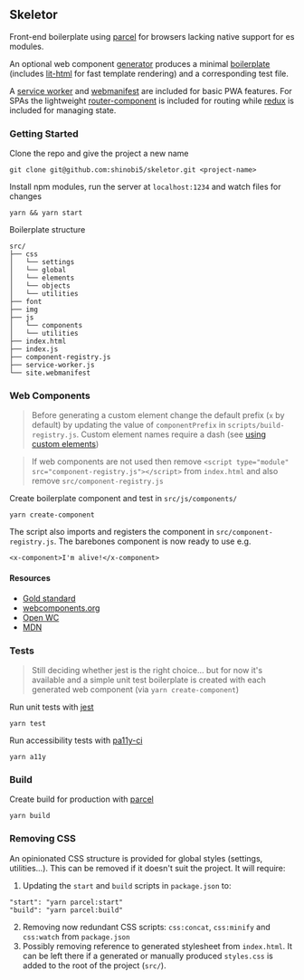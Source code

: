 ## Skeletor

Front-end boilerplate using [parcel](https://parceljs.org/) for browsers lacking native support for es modules.

An optional web component [generator](https://github.com/shinobi5/skeletor/blob/master/scripts/create-component.js) produces a minimal [boilerplate](https://github.com/shinobi5/skeletor/blob/master/scripts/templates/component.js) (includes [lit-html](https://github.com/polymer/lit-html) for fast template rendering) and a corresponding test file.

A [service worker](https://github.com/shinobi5/skeletor/blob/master/src/service-worker.js) and [webmanifest](https://github.com/shinobi5/skeletor/blob/master/src/site.webmanifest) are included for basic PWA features. For SPAs the lightweight [router-component](https://github.com/mkay581/router-component) is included for routing while [redux](https://github.com/reduxjs/redux) is included for managing state.

### Getting Started

Clone the repo and give the project a new name
```
git clone git@github.com:shinobi5/skeletor.git <project-name>
```

Install npm modules, run the server at `localhost:1234` and watch files for changes 

```
yarn && yarn start
```

Boilerplate structure
```
src/
├── css
│   └── settings
│   └── global
│   └── elements
│   └── objects
│   └── utilities
├── font
├── img
├── js
│   └── components
│   └── utilities
├── index.html
├── index.js
├── component-registry.js
├── service-worker.js
└── site.webmanifest
```

### Web Components

> Before generating a custom element change the default prefix (`x` by default) by updating the value of `componentPrefix` in `scripts/build-registry.js`. Custom element names require a dash (see [using custom elements](https://developer.mozilla.org/en-US/docs/Web/Web_Components/Using_custom_elements))

> If web components are not used then remove `<script type="module" src="component-registry.js"></script>` from `index.html` and also remove `src/component-registry.js`

Create boilerplate component and test in `src/js/components/`
```
yarn create-component
```

The script also imports and registers the component in `src/component-registry.js`. The barebones component is now ready to use e.g. 
```
<x-component>I'm alive!</x-component>
```

#### Resources
+ [Gold standard](https://github.com/webcomponents/gold-standard/wiki)
+ [webcomponents.org](https://www.webcomponents.org)
+ [Open WC](https://open-wc.org/)
+ [MDN](https://developer.mozilla.org/en-US/docs/Web/Web_Components)

### Tests
> Still deciding whether jest is the right choice... but for now it's available and a simple unit test boilerplate is created with each generated web component (via `yarn create-component`)

Run unit tests with [jest](https://github.com/facebook/jest)
```
yarn test
```

Run accessibility tests with [pa11y-ci](https://github.com/pa11y/pa11y-ci)
```
yarn a11y
```

### Build

Create build for production with [parcel](https://parceljs.org/)
```
yarn build
```

### Removing CSS
An opinionated CSS structure is provided for global styles (settings, utilities...). This can be removed if it doesn't suit the project. It will require:

1. Updating the `start` and `build` scripts in `package.json` to: 
```
"start": "yarn parcel:start"
"build": "yarn parcel:build"
```

2. Removing now redundant CSS scripts: `css:concat`, `css:minify` and `css:watch` from `package.json`
3. Possibly removing reference to generated stylesheet from `index.html`. It can be left there if a generated or manually produced `styles.css` is added to the root of the project (`src/`).
